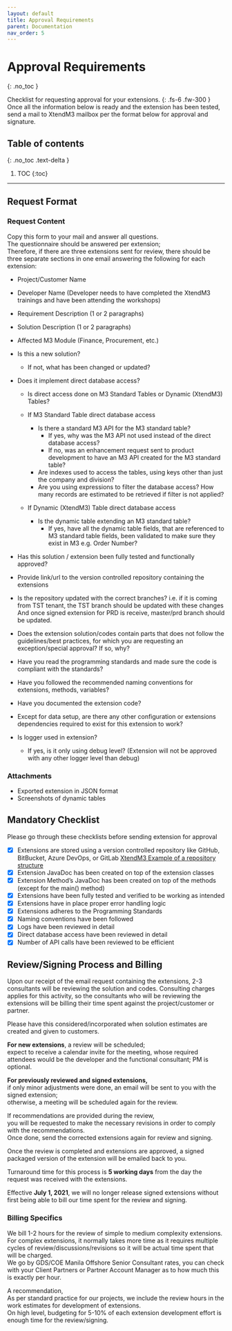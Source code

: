 ```yaml
---
layout: default
title: Approval Requirements
parent: Documentation
nav_order: 5
---
```


# Approval Requirements
{: .no_toc }

Checklist for requesting approval for your extensions.
{: .fs-6 .fw-300 }
Once all the information below is ready and the extension has been tested, send a mail to XtendM3 mailbox per the format below for approval and signature.

## Table of contents
{: .no_toc .text-delta }
1. TOC
{:toc}

---

  
## Request Format
### Request Content
Copy this form to your mail and answer all questions.  
The questionnaire should be answered per extension;  
Therefore, if there are three extensions sent for review, there should be three separate sections in one email answering the following for each extension:

- Project/Customer Name
- Developer Name (Developer needs to have completed the XtendM3 trainings and have been attending the workshops)
- Requirement Description (1 or 2 paragraphs)
- Solution Description (1 or 2 paragraphs)
- Affected M3 Module (Finance, Procurement, etc.)
- Is this a new solution?
  - If not, what has been changed or updated?
- Does it implement direct database access?
  - Is direct access done on M3 Standard Tables or Dynamic (XtendM3) Tables?
  
  - If M3 Standard Table direct database access
    - Is there a standard M3 API for the M3 standard table?
       - If yes, why was the M3 API not used instead of the direct database access?
       - If no, was an enhancement request sent to product development to have an M3 API created for the M3 standard table?
    - Are indexes used to access the tables, using keys other than just the company and division?
    - Are you using expressions to filter the database access? 
      How many records are estimated to be retrieved if filter is not applied?

  - If Dynamic (XtendM3) Table direct database access
    - Is the dynamic table extending an M3 standard table?
      - If yes, have all the dynamic table fields, that are referenced to M3 standard table fields, been validated to make sure they exist in M3 e.g. Order Number?

- Has this solution / extension been fully tested and functionally approved?
- Provide link/url to the version controlled repository containing the extensions
- Is the repository updated with the correct branches? 
  i.e. if it is coming from TST tenant, the TST branch should be updated with these changes 
  And once signed extension for PRD is receive, master/prd branch should be updated.
- Does the extension solution/codes contain parts that does not follow the guidelines/best practices, for which you are requesting an exception/special approval? 
If so, why?
- Have you read the programming standards and made sure the code is compliant with the standards?
- Have you followed the recommended naming conventions for extensions, methods, variables?
- Have you documented the extension code?
- Except for data setup, are there any other configuration or extensions dependencies required to exist for this extension to work?
- Is logger used in extension?
   - If yes, is it only using debug level? (Extension will not be approved with any other logger level than debug) 

### Attachments
- Exported extension in JSON format
- Screenshots of dynamic tables

## Mandatory Checklist
Please go through these checklists before sending extension for approval

- [x] Extensions are stored using a version controlled repository like GitHub, BitBucket, Azure DevOps, or GitLab
[XtendM3 Example of a repository structure](https://github.com/infor-cloud/acme-corp-extensions)
- [x] Extension JavaDoc has been created on top of the extension classes  
- [x] Extension Method’s JavaDoc has been created on top of the methods (except for the main() method)  
- [x] Extensions have been fully tested and verified to be working as intended  
- [x] Extensions have in place proper error handling logic  
- [x] Extensions adheres to the Programming Standards  
- [x] Naming conventions have been followed  
- [x] Logs have been reviewed in detail  
- [x] Direct database access have been reviewed in detail  
- [x] Number of API calls have been reviewed to be efficient  

## Review/Signing Process and Billing
Upon our receipt of the email request containing the extensions, 2-3 consultants will be reviewing the solution and codes.
Consulting charges applies for this activity, so the consultants who will be reviewing the extensions will be billing their time spent against the project/customer or partner.

Please have this considered/incorporated when solution estimates are created and given to customers.

**For new extensions**, a review will be scheduled;  
expect to receive a calendar invite for the meeting, whose required attendees would be the developer and the functional consultant; PM is optional.

**For previously reviewed and signed extensions,**  
if only minor adjustments were done,
an email will be sent to you with the signed extension;  
otherwise, a meeting will be scheduled again for the review.

If recommendations are provided during the review,  
you will be requested to make the necessary revisions in order to comply with the recommendations.  
Once done, send the corrected extensions again for review and signing.

Once the review is completed and extensions are approved,
a signed packaged version of the extension will be emailed back to you.

Turnaround time for this process is **5 working days** from the day the request was received with the extensions.

Effective **July 1, 2021**, 
we will no longer release signed extensions without first being able to bill our time spent for the review and signing.

### Billing Specifics

We bill 1-2 hours for the review of simple to medium complexity extensions.  
For complex extensions, it normally takes more time as it requires multiple cycles of review/discussions/revisions so it will be actual time spent that will be charged.  
We go by GDS/COE Manila Offshore Senior Consultant rates, you can check with your Client Partners or Partner Account Manager as to how much this is exactly per hour.  

A recommendation,  
As per standard practice for our projects, we include the review hours in the work estimates for development of extensions.  
On high level, budgeting for 5-10% of each extension development effort is enough time for the review/signing.  
  
   